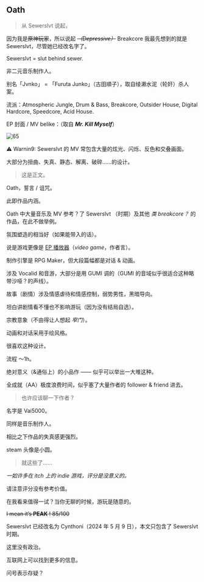 ## Oath

> 从 Sewerslvt 说起，

因为我是~~原神玩家~~，所以说起 ~~_（Depressive）_~~ Breakcore 我最先想到的就是 Sewerslvt，尽管她已经改名字了。

Sewerslvt = slut behind sewer.

非二元音乐制作人。

别名「Jvnko」 = 「Furuta Junko」（古田順子），取自绫濑水泥（轮奸）杀人案。

流派：Atmospheric Jungle, Drum & Bass, Breakcore, Outsider House, Digital Hardcore, Speedcore, Acid House.

EP 封面 / MV belike：（取自 **_Mr. Kill Myself_**）

![65](https://img.chillcicada.com/i/2024/11/11/6732046332e43.jpg)

:warning: Warnin9: Sewerslvt 的 MV 常包含大量的炫光、闪烁、反色和交叠画面。

大部分为扭曲、失真、静态、解离、破碎……的设计。

> 这是正文。

Oath，誓言 / 诅咒。

此即作品内涵。

Oath 中大量音乐及 MV 参考？了 Sewerslvt （时期）及其他 _类 breakcore？_ 的作品，在此不做举例。

氛围塑造的相当好（如果能带入的话）。

说是游戏更像是 <u>EP 播放器</u>（_video game_，作者言）。

制作引擎是 RPG Maker，但大段篇幅都是对话 & 动画。

涉及 Vocalid 和音游，大部分是用 GUMI 调的（GUMI 的音域似乎很适合这种略带沙哑？的声线）。

故事（剧情）涉及情感虐待和情感控制，弱势男性，黑暗导向。

坦白讲剧情看不懂也不影响游玩（因为没有结局自选）。

宗教意象（不由得让人想起 _窄门_）。

动画和对话采用手绘风格。

很喜欢这种设计。

流程 ～1h。

绝对意义（&通俗上）的小品作 —— 似乎可以举出一大堆这种。

全成就（AA）极度浪费时间，似乎塞了大量作者的 follower & friend 进去。

> 也许应该聊一下作者？

名字是 Vai5000。

同样是音乐制作人。

相比之下作品的失真感更强烈。

steam 头像是小圆。

> 就这些了……

_一如许多在 itch 上的 indie 游戏，评分是没意义的。_

请注意评分没有参考价值。

在我看来值得一试？当你无聊的时候，游玩是随意的。

~~I mean it’s **PEAK** ! 85/100~~

Sewerslvt 已经改名为 Cynthoni（2024 年 5 月 9 日），本文只包含了 Sewerslvt 时期。

这里没有政治。

互联网上可以找到更多的信息。

问号表示存疑？
